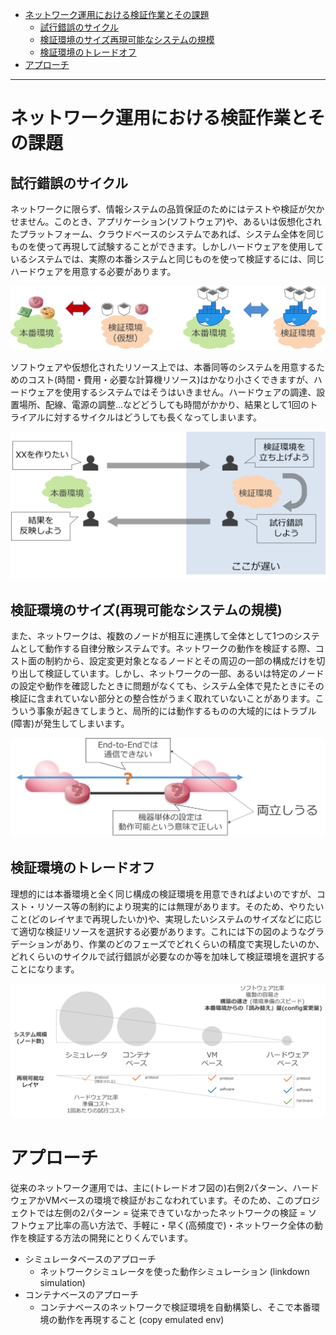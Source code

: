<!-- TOC -->

- [ネットワーク運用における検証作業とその課題](#%E3%83%8D%E3%83%83%E3%83%88%E3%83%AF%E3%83%BC%E3%82%AF%E9%81%8B%E7%94%A8%E3%81%AB%E3%81%8A%E3%81%91%E3%82%8B%E6%A4%9C%E8%A8%BC%E4%BD%9C%E6%A5%AD%E3%81%A8%E3%81%9D%E3%81%AE%E8%AA%B2%E9%A1%8C)
    - [試行錯誤のサイクル](#%E8%A9%A6%E8%A1%8C%E9%8C%AF%E8%AA%A4%E3%81%AE%E3%82%B5%E3%82%A4%E3%82%AF%E3%83%AB)
    - [検証環境のサイズ再現可能なシステムの規模](#%E6%A4%9C%E8%A8%BC%E7%92%B0%E5%A2%83%E3%81%AE%E3%82%B5%E3%82%A4%E3%82%BA%E5%86%8D%E7%8F%BE%E5%8F%AF%E8%83%BD%E3%81%AA%E3%82%B7%E3%82%B9%E3%83%86%E3%83%A0%E3%81%AE%E8%A6%8F%E6%A8%A1)
    - [検証環境のトレードオフ](#%E6%A4%9C%E8%A8%BC%E7%92%B0%E5%A2%83%E3%81%AE%E3%83%88%E3%83%AC%E3%83%BC%E3%83%89%E3%82%AA%E3%83%95)
- [アプローチ](#%E3%82%A2%E3%83%97%E3%83%AD%E3%83%BC%E3%83%81)

<!-- /TOC -->

---

# ネットワーク運用における検証作業とその課題

## 試行錯誤のサイクル

ネットワークに限らず、情報システムの品質保証のためにはテストや検証が欠かせません。このとき、アプリケーション(ソフトウェア)や、あるいは仮想化されたプラットフォーム、クラウドベースのシステムであれば、システム全体を同じものを使って再現して試験することができます。しかしハードウェアを使用しているシステムでは、実際の本番システムと同じものを使って検証するには、同じハードウェアを用意する必要があります。

![trial-cycle1](trial_cycle1.png)

ソフトウェアや仮想化されたリソース上では、本番同等のシステムを用意するためのコスト(時間・費用・必要な計算機リソース)はかなり小さくできますが、ハードウェアを使用するシステムではそうはいきません。ハードウェアの調達、設置場所、配線、電源の調整…などどうしても時間がかかり、結果として1回のトライアルに対するサイクルはどうしても長くなってしまいます。

![trial-cycle2](trial_cycle2.png)

## 検証環境のサイズ(再現可能なシステムの規模)

また、ネットワークは、複数のノードが相互に連携して全体として1つのシステムとして動作する自律分散システムです。ネットワークの動作を検証する際、コスト面の制約から、設定変更対象となるノードとその周辺の一部の構成だけを切り出して検証しています。しかし、ネットワークの一部、あるいは特定のノードの設定や動作を確認したときに問題がなくても、システム全体で見たときにその検証に含まれていない部分との整合性がうまく取れていないことがあります。こういう事象が起きてしまうと、局所的には動作するものの大域的にはトラブル(障害)が発生してしまいます。

![env size](env_size.png)

## 検証環境のトレードオフ

理想的には本番環境と全く同じ構成の検証環境を用意できればよいのですが、コスト・リソース等の制約により現実的には無理があります。そのため、やりたいこと(どのレイヤまで再現したいか)や、実現したいシステムのサイズなどに応じて適切な検証リソースを選択する必要があります。これには下の図のようなグラデーションがあり、作業のどのフェーズでどれくらいの精度で実現したいのか、どれくらいのサイクルで試行錯誤が必要なのか等を加味して検証環境を選択することになります。

![tradeoff](tradeoff.png)

# アプローチ

従来のネットワーク運用では、主に(トレードオフ図の)右側2パターン、ハードウェアかVMベースの環境で検証がおこなわれています。そのため、このプロジェクトでは左側の2パターン = 従来できていなかったネットワークの検証 = ソフトウェア比率の高い方法で、手軽に・早く(高頻度で)・ネットワーク全体の動作を検証する方法の開発にとりくんでいます。

- シミュレータベースのアプローチ
    - ネットワークシミュレータを使った動作シミュレーション (linkdown simulation)
- コンテナベースのアプローチ
    - コンテナベースのネットワークで検証環境を自動構築し、そこで本番環境の動作を再現すること (copy emulated env)
